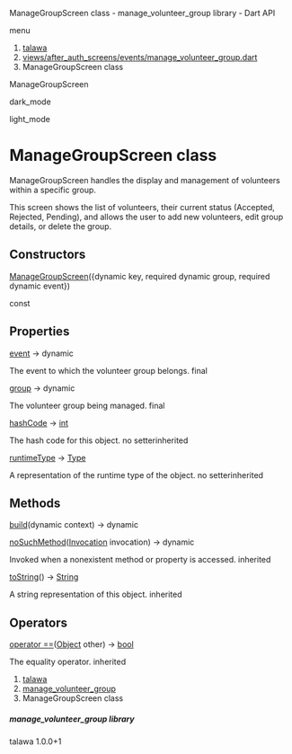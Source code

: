 




ManageGroupScreen class - manage\_volunteer\_group library - Dart API







menu

1. [talawa](../index.html)
2. [views/after\_auth\_screens/events/manage\_volunteer\_group.dart](../file-___home_harshil_Desktop_open-source_palisadoes_talawa_lib_views_after_auth_screens_events_manage_volunteer_group/)
3. ManageGroupScreen class

ManageGroupScreen


dark\_mode

light\_mode




# ManageGroupScreen class


ManageGroupScreen handles the display and management of volunteers within a specific group.

This screen shows the list of volunteers, their current status (Accepted, Rejected, Pending),
and allows the user to add new volunteers, edit group details, or delete the group.


## Constructors

[ManageGroupScreen](../file-___home_harshil_Desktop_open-source_palisadoes_talawa_lib_views_after_auth_screens_events_manage_volunteer_group/ManageGroupScreen/ManageGroupScreen.html)({dynamic key, required dynamic group, required dynamic event})

const



## Properties

[event](../file-___home_harshil_Desktop_open-source_palisadoes_talawa_lib_views_after_auth_screens_events_manage_volunteer_group/ManageGroupScreen/event.html)
→ dynamic

The event to which the volunteer group belongs.
final

[group](../file-___home_harshil_Desktop_open-source_palisadoes_talawa_lib_views_after_auth_screens_events_manage_volunteer_group/ManageGroupScreen/group.html)
→ dynamic

The volunteer group being managed.
final

[hashCode](https://api.flutter.dev/flutter/dart-core/Object/hashCode.html)
→ [int](https://api.flutter.dev/flutter/dart-core/int-class.html)

The hash code for this object.
no setterinherited

[runtimeType](https://api.flutter.dev/flutter/dart-core/Object/runtimeType.html)
→ [Type](https://api.flutter.dev/flutter/dart-core/Type-class.html)

A representation of the runtime type of the object.
no setterinherited



## Methods

[build](../file-___home_harshil_Desktop_open-source_palisadoes_talawa_lib_views_after_auth_screens_events_manage_volunteer_group/ManageGroupScreen/build.html)(dynamic context)
→ dynamic



[noSuchMethod](https://api.flutter.dev/flutter/dart-core/Object/noSuchMethod.html)([Invocation](https://api.flutter.dev/flutter/dart-core/Invocation-class.html) invocation)
→ dynamic


Invoked when a nonexistent method or property is accessed.
inherited

[toString](https://api.flutter.dev/flutter/dart-core/Object/toString.html)()
→ [String](https://api.flutter.dev/flutter/dart-core/String-class.html)


A string representation of this object.
inherited



## Operators

[operator ==](https://api.flutter.dev/flutter/dart-core/Object/operator_equals.html)([Object](https://api.flutter.dev/flutter/dart-core/Object-class.html) other)
→ [bool](https://api.flutter.dev/flutter/dart-core/bool-class.html)


The equality operator.
inherited



 


1. [talawa](../index.html)
2. [manage\_volunteer\_group](../file-___home_harshil_Desktop_open-source_palisadoes_talawa_lib_views_after_auth_screens_events_manage_volunteer_group/)
3. ManageGroupScreen class

##### manage\_volunteer\_group library





talawa
1.0.0+1






